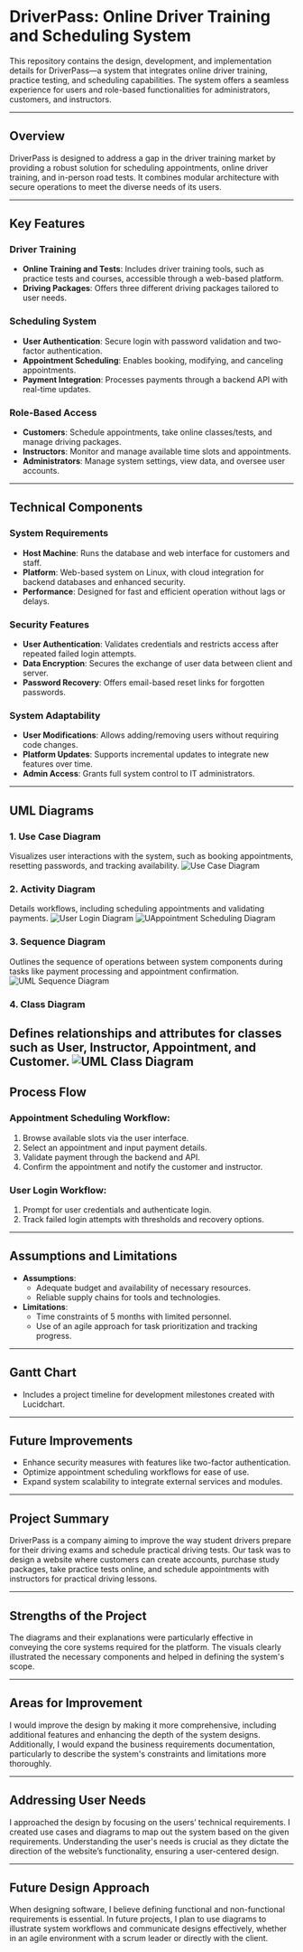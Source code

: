 # DriverPass: Online Driver Training and Scheduling System

This repository contains the design, development, and implementation details for DriverPass—a system that integrates online driver training, practice testing, and scheduling capabilities. The system offers a seamless experience for users and role-based functionalities for administrators, customers, and instructors.

---

## Overview

DriverPass is designed to address a gap in the driver training market by providing a robust solution for scheduling appointments, online driver training, and in-person road tests. It combines modular architecture with secure operations to meet the diverse needs of its users.

---

## Key Features

### Driver Training

- **Online Training and Tests**: Includes driver training tools, such as practice tests and courses, accessible through a web-based platform.
- **Driving Packages**: Offers three different driving packages tailored to user needs.

### Scheduling System

- **User Authentication**: Secure login with password validation and two-factor authentication.
- **Appointment Scheduling**: Enables booking, modifying, and canceling appointments.
- **Payment Integration**: Processes payments through a backend API with real-time updates.

### Role-Based Access

- **Customers**: Schedule appointments, take online classes/tests, and manage driving packages.
- **Instructors**: Monitor and manage available time slots and appointments.
- **Administrators**: Manage system settings, view data, and oversee user accounts.

---

## Technical Components

### System Requirements

- **Host Machine**: Runs the database and web interface for customers and staff.
- **Platform**: Web-based system on Linux, with cloud integration for backend databases and enhanced security.
- **Performance**: Designed for fast and efficient operation without lags or delays.

### Security Features

- **User Authentication**: Validates credentials and restricts access after repeated failed login attempts.
- **Data Encryption**: Secures the exchange of user data between client and server.
- **Password Recovery**: Offers email-based reset links for forgotten passwords.

### System Adaptability

- **User Modifications**: Allows adding/removing users without requiring code changes.
- **Platform Updates**: Supports incremental updates to integrate new features over time.
- **Admin Access**: Grants full system control to IT administrators.

---

## UML Diagrams

### 1. Use Case Diagram

Visualizes user interactions with the system, such as booking appointments, resetting passwords, and tracking availability.
![Use Case Diagram](Images/UseCaseDiagram.png)

### 2. Activity Diagram

Details workflows, including scheduling appointments and validating payments.
![User Login Diagram](Images/UserLogin.png)
![UAppointment Scheduling Diagram](Images/SchedulingAppointments.png)

### 3. Sequence Diagram

Outlines the sequence of operations between system components during tasks like payment processing and appointment confirmation.
![UML Sequence Diagram](Images/AppointmentScheduling.png)

### 4. Class Diagram

Defines relationships and attributes for classes such as **User**, **Instructor**, **Appointment**, and **Customer**.
![UML Class Diagram](Images/UMLClassDiagram.png)
---

## Process Flow

### Appointment Scheduling Workflow:

1. Browse available slots via the user interface.
2. Select an appointment and input payment details.
3. Validate payment through the backend and API.
4. Confirm the appointment and notify the customer and instructor.

### User Login Workflow:

1. Prompt for user credentials and authenticate login.
2. Track failed login attempts with thresholds and recovery options.

---

## Assumptions and Limitations

- **Assumptions**:
  - Adequate budget and availability of necessary resources.
  - Reliable supply chains for tools and technologies.
- **Limitations**:
  - Time constraints of 5 months with limited personnel.
  - Use of an agile approach for task prioritization and tracking progress.

---

## Gantt Chart

- Includes a project timeline for development milestones created with Lucidchart.

---

## Future Improvements

- Enhance security measures with features like two-factor authentication.
- Optimize appointment scheduling workflows for ease of use.
- Expand system scalability to integrate external services and modules.

---

## Project Summary

DriverPass is a company aiming to improve the way student drivers prepare for their driving exams and schedule practical driving tests. Our task was to design a website where customers can create accounts, purchase study packages, take practice tests online, and schedule appointments with instructors for practical driving lessons.

---

## Strengths of the Project

The diagrams and their explanations were particularly effective in conveying the core systems required for the platform. The visuals clearly illustrated the necessary components and helped in defining the system's scope.

---

## Areas for Improvement

I would improve the design by making it more comprehensive, including additional features and enhancing the depth of the system designs. Additionally, I would expand the business requirements documentation, particularly to describe the system's constraints and limitations more thoroughly.

---

## Addressing User Needs

I approached the design by focusing on the users’ technical requirements. I created use cases and diagrams to map out the system based on the given requirements. Understanding the user's needs is crucial as they dictate the direction of the website’s functionality, ensuring a user-centered design.

---

## Future Design Approach

When designing software, I believe defining functional and non-functional requirements is essential. In future projects, I plan to use diagrams to illustrate system workflows and communicate designs effectively, whether in an agile environment with a scrum leader or directly with the client.

